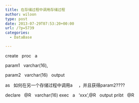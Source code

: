 ```yaml
---
title: 在存储过程中调用存储过程
author: wiloon
type: post
date: 2013-07-29T07:53:20+00:00
url: /?p=5739
categories:
  - DataBase

---
```

create   proc   a
  
param1   varchar(16),
  
param2   varchar(16)   output
  
as   如何在另一个存储过程中调用a     ，并且获得param2????

<div>
  declare   @R   varchar(16)
 exec   a   &#8216;xxx&#8217;,@R   output
 pribt   @R
</div>